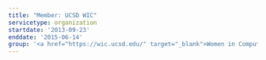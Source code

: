 ```yaml
---
title: "Member: UCSD WIC"
servicetype: organization
startdate: '2013-09-23'
enddate: '2015-06-14'
group: '<a href="https://wic.ucsd.edu/" target="_blank">Women in Computing (WIC)</a>, <a href="https://ucsd.edu/" target="_blank">UC San Diego</a>'
---
```

